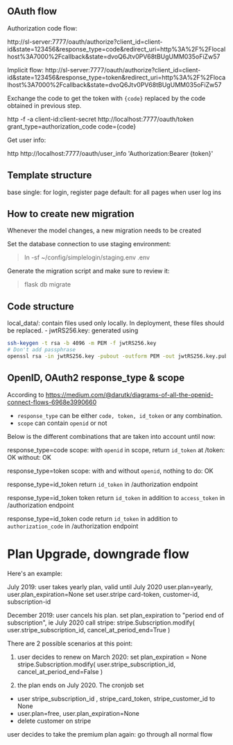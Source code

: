 
## OAuth flow

Authorization code flow: 

http://sl-server:7777/oauth/authorize?client_id=client-id&state=123456&response_type=code&redirect_uri=http%3A%2F%2Flocalhost%3A7000%2Fcallback&state=dvoQ6Jtv0PV68tBUgUMM035oFiZw57

Implicit flow:
http://sl-server:7777/oauth/authorize?client_id=client-id&state=123456&response_type=token&redirect_uri=http%3A%2F%2Flocalhost%3A7000%2Fcallback&state=dvoQ6Jtv0PV68tBUgUMM035oFiZw57

Exchange the code to get the token with `{code}` replaced by the code obtained in previous step.

http -f -a client-id:client-secret http://localhost:7777/oauth/token grant_type=authorization_code code={code}

Get user info:

http http://localhost:7777/oauth/user_info 'Authorization:Bearer {token}'


## Template structure

base
    single: for login, register page
    default: for all pages when user log ins
        
## How to create new migration

Whenever the model changes, a new migration needs to be created

Set the database connection to use staging environment:

> ln -sf ~/config/simplelogin/staging.env .env

Generate the migration script and make sure to review it:

> flask db migrate

## Code structure

local_data/: contain files used only locally. In deployment, these files should be replaced.
    - jwtRS256.key: generated using 
    
```bash
ssh-keygen -t rsa -b 4096 -m PEM -f jwtRS256.key
# Don't add passphrase
openssl rsa -in jwtRS256.key -pubout -outform PEM -out jwtRS256.key.pub
```

## OpenID, OAuth2 response_type & scope

According to https://medium.com/@darutk/diagrams-of-all-the-openid-connect-flows-6968e3990660

- `response_type` can be either `code, token, id_token`  or any combination.
- `scope` can contain `openid` or not

Below is the different combinations that are taken into account until now:

response_type=code
    scope:
	    with `openid` in scope, return `id_token` at /token: OK
	    without: OK

response_type=token
    scope:
	    with and without `openid`, nothing to do: OK

response_type=id_token
    return `id_token` in /authorization endpoint
    
response_type=id_token token
    return `id_token` in addition to `access_token` in /authorization endpoint
   
response_type=id_token code
    return `id_token` in addition to `authorization_code` in /authorization endpoint
   

# Plan Upgrade, downgrade flow

Here's an example:

July 2019: user takes yearly plan, valid until July 2020
    user.plan=yearly, user.plan_expiration=None
    set user.stripe card-token, customer-id, subscription-id

December 2019: user cancels his plan.
	set plan_expiration to "period end of subscription", ie July 2020
	call stripe:
		stripe.Subscription.modify(
		  user.stripe_subscription_id,
		  cancel_at_period_end=True
		)

There are 2 possible scenarios at this point:
1) user decides to renew on March 2020: 
	set plan_expiration = None
	stripe.Subscription.modify(
	  user.stripe_subscription_id,
	  cancel_at_period_end=False
	)

2) the plan ends on July 2020. 
The cronjob set 
- user stripe_subscription_id , stripe_card_token, stripe_customer_id to None
- user.plan=free, user.plan_expiration=None
- delete customer on stripe

user decides to take the premium plan again: go through all normal flow



